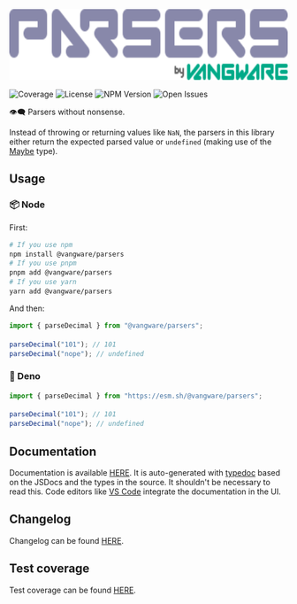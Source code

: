 <img id="logo" alt="Parsers by Vangware" src="./logo.svg" height="128" />

![Coverage][coverage-badge] ![License][license-badge]
![NPM Version][npm-version-badge] ![Open Issues][open-issues-badge]

👁️‍🗨️ Parsers without nonsense.

Instead of throwing or returning values like `NaN`, the parsers in this library
either return the expected parsed value or `undefined` (making use of the
[Maybe](https://github.com/vangware/types/blob/main/lib/Maybe.ts) type).

## Usage

### 📦 Node

First:

```bash
# If you use npm
npm install @vangware/parsers
# If you use pnpm
pnpm add @vangware/parsers
# If you use yarn
yarn add @vangware/parsers
```

And then:

```typescript
import { parseDecimal } from "@vangware/parsers";

parseDecimal("101"); // 101
parseDecimal("nope"); // undefined
```

### 🦕 Deno

```typescript
import { parseDecimal } from "https://esm.sh/@vangware/parsers";

parseDecimal("101"); // 101
parseDecimal("nope"); // undefined
```

## Documentation

Documentation is available [HERE][documentation]. It is auto-generated with
[typedoc][typedoc] based on the JSDocs and the types in the source. It shouldn't
be necessary to read this. Code editors like [VS Code][vscode] integrate the
documentation in the UI.

## Changelog

Changelog can be found [HERE][changelog].

## Test coverage

Test coverage can be found [HERE][coverage].

<!-- Reference -->

[changelog]: https://github.com/vangware/parsers/blob/main/CHANGELOG.md
[coverage-badge]:
	https://img.shields.io/coveralls/github/vangware/parsers.svg?style=for-the-badge&labelColor=666&color=0a8&link=https://coveralls.io/github/vangware/parsers
[coverage]: https://coveralls.io/github/vangware/parsers
[documentation]: https://parsers.vangware.com
[license-badge]:
	https://img.shields.io/npm/l/@vangware/parsers.svg?style=for-the-badge&labelColor=666&color=0a8&link=https://github.com/vangware/parsers/blob/main/LICENSE
[npm-version-badge]:
	https://img.shields.io/npm/v/@vangware/parsers.svg?style=for-the-badge&labelColor=666&color=0a8&link=https://npm.im/@vangware/parsers
[open-issues-badge]:
	https://img.shields.io/github/issues/vangware/parsers.svg?style=for-the-badge&labelColor=666&color=0a8&link=https://github.com/vangware/parsers/issues
[typedoc]: https://typedoc.org/
[vscode]: https://code.visualstudio.com/
